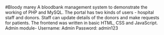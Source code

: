 #Bloody marey
A bloodbank management system to demonstrate the working of PHP and MySQL. The portal has two kinds of users - hospital staff and donors. Staff can update details of the donors and make requests for patients. 
The frontend was written in basic HTML, CSS and JavaScript. 
Admin module-
Username: Admin
Password: admin123
